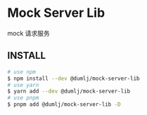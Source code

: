 <!-- This file is dynamically generated. please edit in __readme__ -->

# Mock Server Lib

mock 请求服务


## INSTALL

```bash
# use npm
$ npm install --dev @dumlj/mock-server-lib
# use yarn
$ yarn add --dev @dumlj/mock-server-lib
# use pnpm
$ pnpm add @dumlj/mock-server-lib -D
```
